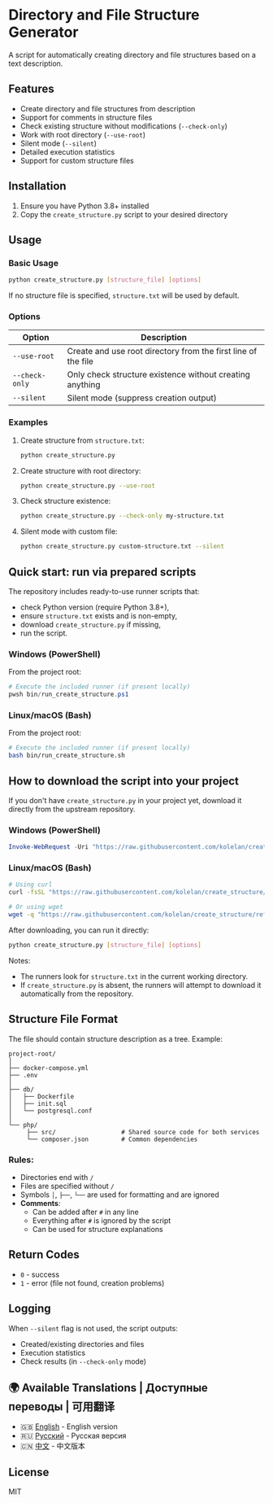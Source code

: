 # Directory and File Structure Generator

A script for automatically creating directory and file structures based on a text description.

## Features

- Create directory and file structures from description
- Support for comments in structure files
- Check existing structure without modifications (`--check-only`)
- Work with root directory (`--use-root`)
- Silent mode (`--silent`)
- Detailed execution statistics
- Support for custom structure files

## Installation

1. Ensure you have Python 3.8+ installed
2. Copy the `create_structure.py` script to your desired directory

## Usage

### Basic Usage

```bash
python create_structure.py [structure_file] [options]
```

If no structure file is specified, `structure.txt` will be used by default.

### Options

| Option        | Description                                                                 |
|--------------|--------------------------------------------------------------------------|
| `--use-root` | Create and use root directory from the first line of the file       |
| `--check-only` | Only check structure existence without creating anything          |
| `--silent`   | Silent mode (suppress creation output)                         |

### Examples

1. Create structure from `structure.txt`:
   ```bash
   python create_structure.py
   ```

2. Create structure with root directory:
   ```bash
   python create_structure.py --use-root
   ```

3. Check structure existence:
   ```bash
   python create_structure.py --check-only my-structure.txt
   ```

4. Silent mode with custom file:
   ```bash
   python create_structure.py custom-structure.txt --silent
   ```

## Quick start: run via prepared scripts

The repository includes ready-to-use runner scripts that:
- check Python version (require Python 3.8+),
- ensure `structure.txt` exists and is non-empty,
- download `create_structure.py` if missing,
- run the script.

### Windows (PowerShell)

From the project root:

```powershell
# Execute the included runner (if present locally)
pwsh bin/run_create_structure.ps1
```

### Linux/macOS (Bash)

From the project root:

```bash
# Execute the included runner (if present locally)
bash bin/run_create_structure.sh
```

## How to download the script into your project

If you don't have `create_structure.py` in your project yet, download it directly from the upstream repository.

### Windows (PowerShell)

```powershell
Invoke-WebRequest -Uri "https://raw.githubusercontent.com/kolelan/create_structure/refs/heads/main/create_structure.py" -OutFile "create_structure.py" -UseBasicParsing
```

### Linux/macOS (Bash)

```bash
# Using curl
curl -fsSL "https://raw.githubusercontent.com/kolelan/create_structure/refs/heads/main/create_structure.py" -o create_structure.py

# Or using wget
wget -q "https://raw.githubusercontent.com/kolelan/create_structure/refs/heads/main/create_structure.py" -O create_structure.py
```

After downloading, you can run it directly:

```bash
python create_structure.py [structure_file] [options]
```

Notes:
- The runners look for `structure.txt` in the current working directory.
- If `create_structure.py` is absent, the runners will attempt to download it automatically from the repository.

## Structure File Format

The file should contain structure description as a tree. Example:

```
project-root/
│
├── docker-compose.yml
├── .env
│
├── db/
│   ├── Dockerfile
│   ├── init.sql
│   └── postgresql.conf
│
└── php/
     ├── src/                  # Shared source code for both services
     └── composer.json         # Common dependencies
```

### Rules:
- Directories end with `/`
- Files are specified without `/`
- Symbols `│`, `├──`, `└──` are used for formatting and are ignored
- **Comments**:
  - Can be added after `#` in any line
  - Everything after `#` is ignored by the script
  - Can be used for structure explanations

## Return Codes

- `0` - success
- `1` - error (file not found, creation problems)

## Logging

When `--silent` flag is not used, the script outputs:
- Created/existing directories and files
- Execution statistics
- Check results (in `--check-only` mode)

## 🌍 Available Translations | Доступные переводы | 可用翻译
- 🇬🇧 [English](Readme.md) - English version  
- 🇷🇺 [Русский](Readme_ru.md) - Русская версия  
- 🇨🇳 [中文](Readme_ch.md) - 中文版本

## License

MIT
